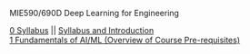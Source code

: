 MIE590/690D Deep Learning for Engineering  

[0 Syllabus](0_Syllabus.md) || [Syllabus and Introduction](https://github.com/chaitragopalappa/MIE590-690D/blob/main/0_Syllabus_and_Introduction.ipynb)  
[1 Fundamentals of AI/ML (Overview of Course Pre-requisites)](https://nbviewer.org/github/chaitragopalappa/MIE590-690D/blob/main/1_Fundamentals_of_AI_ML.ipynb)
